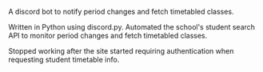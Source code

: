 A discord bot to notify period changes and fetch timetabled classes.

Written in Python using discord.py. Automated the school's student search API to monitor period changes and fetch timetabled classes.

Stopped working after the site started requiring authentication when requesting student timetable info.

